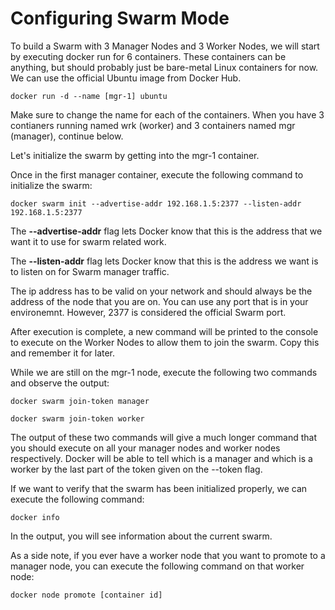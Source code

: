 # Configuring Swarm Mode

To build a Swarm with 3 Manager Nodes and 3 Worker Nodes, we will start by executing docker run for 6 containers. These containers can be anything, but should probably just be bare-metal Linux containers for now. We can use the official Ubuntu image from Docker Hub.

```
docker run -d --name [mgr-1] ubuntu
```

Make sure to change the name for each of the containers. When you have 3 contianers running named wrk (worker) and 3 containers named mgr (manager), continue below.

Let's initialize the swarm by getting into the mgr-1 container.

Once in the first manager container, execute the following command to initialize the swarm:

```
docker swarm init --advertise-addr 192.168.1.5:2377 --listen-addr 192.168.1.5:2377
```

The **--advertise-addr** flag lets Docker know that this is the address that we want it to use for swarm related work.

The **--listen-addr** flag lets Docker know that this is the address we want is to listen on for Swarm manager traffic.

The ip address has to be valid on your network and should always be the address of the node that you are on. You can use any port that is in your environemnt. However, 2377 is considered the official Swarm port.

After execution is complete, a new command will be printed to the console to execute on the Worker Nodes to allow them to join the swarm. Copy this and remember it for later.

While we are still on the mgr-1 node, execute the following two commands and observe the output:

```
docker swarm join-token manager
```

```
docker swarm join-token worker
```

The output of these two commands will give a much longer command that you should execute on all your manager nodes and worker nodes respectively. Docker will be able to tell which is a manager and which is a worker by the last part of the token given on the --token flag.

If we want to verify that the swarm has been initialized properly, we can execute the following command:

```
docker info
```

In the output, you will see information about the current swarm.

As a side note, if you ever have a worker node that you want to promote to a manager node, you can execute the following command on that worker node:

```
docker node promote [container id]
```